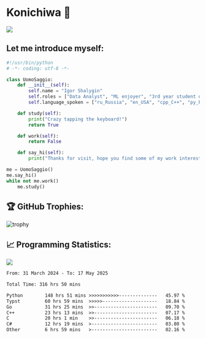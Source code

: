 # Konichiwa 👋
![](https://komarev.com/ghpvc/?username=IgorFandre&color=brightgreen)

## Let me introduce myself:
```py
#!/usr/bin/python
# -*- coding: utf-8 -*-

class UomoSaggio:
    def __init__(self):
        self.name = "Igor Shalygin"
        self.roles = ["Data Analyst", "ML enjoyer", "3rd year student of MIPT"]
        self.language_spoken = ["ru_Russia", "en_USA", "cpp_C++", "py_Python", "go_Golang"]

    def study(self):
        print("Crazy tapping the keyboard!")
        return True

    def work(self):
        return False

    def say_hi(self):
        print("Thanks for visit, hope you find some of my work interesting.")

me = UomoSaggio()
me.say_hi()
while not me.work()
    me.study()
```

## 🏆 GitHub Trophies:
![trophy](https://github-profile-trophy.vercel.app/?username=IgorFandre&title=MultiLanguage,Repositories,Commits,Experience,PullRequest,Reviews)

## 📈 Programming Statistics:

![](https://github-profile-summary-cards.vercel.app/api/cards/profile-details?username=IgorFandre&theme=solarized_dark)

<!--START_SECTION:waka-->

```txt
From: 31 March 2024 - To: 17 May 2025

Total Time: 316 hrs 50 mins

Python        148 hrs 51 mins >>>>>>>>>>>--------------   45.97 %
Typst         60 hrs 59 mins  >>>>>--------------------   18.84 %
Go            31 hrs 25 mins  >>-----------------------   09.70 %
C++           23 hrs 13 mins  >>-----------------------   07.17 %
C             20 hrs 1 min    >>-----------------------   06.18 %
C#            12 hrs 19 mins  >------------------------   03.80 %
Other         6 hrs 59 mins   >------------------------   02.16 %
```

<!--END_SECTION:waka-->
